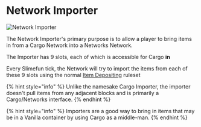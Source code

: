 # Network Importer

![Network Importer](../../.gitbook/assets/networks/tile\_network\_importer.png)

The Network Importer's primary purpose is to allow a player to bring items in from a Cargo Network into a Networks Network.

The Importer has 9 slots, each of which is accessible for Cargo **in**

Every Slimefun tick, the Network will try to import the items from each of these 9 slots using the normal [Item Depositing](../basics/item-deposit-withdrawal.md) ruleset

{% hint style="info" %}
Unlike the namesake Cargo Importer, the importer doesn't pull items from any adjacent blocks and is primarily a Cargo/Networks interface.
{% endhint %}

{% hint style="info" %}
Importers are a good way to bring in items that may be in a Vanilla container by using Cargo as a middle-man.
{% endhint %}
